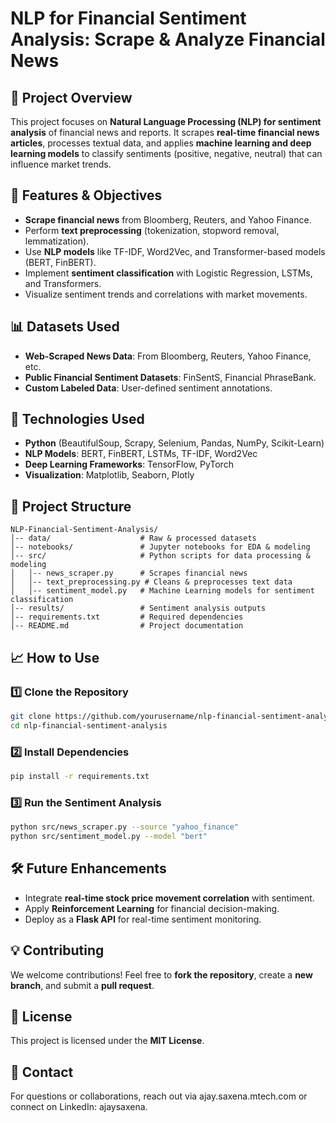 # NLP for Financial Sentiment Analysis: Scrape & Analyze Financial News

## 📌 Project Overview
This project focuses on **Natural Language Processing (NLP) for sentiment analysis** of financial news and reports. It scrapes **real-time financial news articles**, processes textual data, and applies **machine learning and deep learning models** to classify sentiments (positive, negative, neutral) that can influence market trends.

## 🔹 Features & Objectives
- **Scrape financial news** from Bloomberg, Reuters, and Yahoo Finance.
- Perform **text preprocessing** (tokenization, stopword removal, lemmatization).
- Use **NLP models** like TF-IDF, Word2Vec, and Transformer-based models (BERT, FinBERT).
- Implement **sentiment classification** with Logistic Regression, LSTMs, and Transformers.
- Visualize sentiment trends and correlations with market movements.

## 📊 Datasets Used
- **Web-Scraped News Data**: From Bloomberg, Reuters, Yahoo Finance, etc.
- **Public Financial Sentiment Datasets**: FinSentS, Financial PhraseBank.
- **Custom Labeled Data**: User-defined sentiment annotations.

## 🚀 Technologies Used
- **Python** (BeautifulSoup, Scrapy, Selenium, Pandas, NumPy, Scikit-Learn)
- **NLP Models**: BERT, FinBERT, LSTMs, TF-IDF, Word2Vec
- **Deep Learning Frameworks**: TensorFlow, PyTorch
- **Visualization**: Matplotlib, Seaborn, Plotly

## 📌 Project Structure
```
NLP-Financial-Sentiment-Analysis/
│-- data/                    # Raw & processed datasets
│-- notebooks/               # Jupyter notebooks for EDA & modeling
│-- src/                     # Python scripts for data processing & modeling
│   │-- news_scraper.py      # Scrapes financial news
│   │-- text_preprocessing.py # Cleans & preprocesses text data
│   │-- sentiment_model.py   # Machine Learning models for sentiment classification
│-- results/                 # Sentiment analysis outputs
│-- requirements.txt         # Required dependencies
│-- README.md                # Project documentation
```

## 📈 How to Use
### 1️⃣ Clone the Repository
```sh
git clone https://github.com/yourusername/nlp-financial-sentiment-analysis.git
cd nlp-financial-sentiment-analysis
```
### 2️⃣ Install Dependencies
```sh
pip install -r requirements.txt
```
### 3️⃣ Run the Sentiment Analysis
```sh
python src/news_scraper.py --source "yahoo_finance"
python src/sentiment_model.py --model "bert"
```

## 🛠 Future Enhancements
- Integrate **real-time stock price movement correlation** with sentiment.
- Apply **Reinforcement Learning** for financial decision-making.
- Deploy as a **Flask API** for real-time sentiment monitoring.

## 💡 Contributing
We welcome contributions! Feel free to **fork the repository**, create a **new branch**, and submit a **pull request**.

## 📜 License
This project is licensed under the **MIT License**.

## 📩 Contact
For questions or collaborations, reach out via ajay.saxena.mtech.com or connect on LinkedIn: ajaysaxena.
